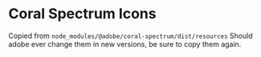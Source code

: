 # Coral Spectrum Icons
Copied from `node_modules/@adobe/coral-spectrum/dist/resources`
Should adobe ever change them in new versions, be sure to copy them again.